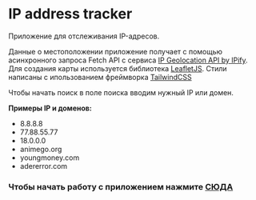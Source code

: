# IP address tracker

Приложение для отслеживания IP-адресов.

Данные о местоположении приложение получает с помощью асинхронного запроса Fetch API с сервиса [IP Geolocation API by IPify](https://geo.ipify.org/). Для создания карты используется библиотека [LeafletJS](https://leafletjs.com/). Стили написаны с ипользованием фреймворка [TailwindCSS](https://tailwindcss.com/)

Чтобы начать поиск в поле поиска вводим нужный IP или домен.

**Примеры IP и доменов:**

- 8.8.8.8 
- 77.88.55.77
- 18.0.0.0
- animego.org
- youngmoney.com
- adererror.com

### Чтобы начать работу с приложением нажмите [СЮДА](https://enjirtmnv.github.io/ip-address-tracker/)
